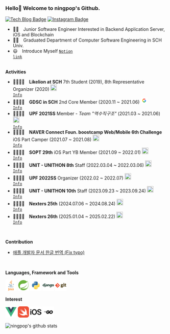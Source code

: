 ### Hello👋 Welcome to ningpop's Github.

<!--
**ningpop/ningpop** is a ✨ _special_ ✨ repository because its `README.md` (this file) appears on your GitHub profile.-->

[![Tech Blog Badge](http://img.shields.io/badge/-Tech%20blog-black?style=flat-square&logo=github&link=https://ningpop.tistory.com/)](https://ningpop.tistory.com/)
[![Instagram Badge](https://img.shields.io/badge/Instagram-ff69b4?style=flat-square&logo=instagram&logoColor=white&link=https://www.instagram.com/ningpop_/)](https://www.instagram.com/ningpop_/)

- 👨‍💻&emsp;Junior Software Engineer Interested in Backend Application Server, iOS and Blockchain
- 👨‍🎓&emsp;Graduated Department of Computer Software Engineering in SCH Univ.
- 😃&emsp;Introduce Myself <code>[Notion link](https://ningpop.notion.site/26cdf3261c5f4b038edc4fc490fe60a5)</code><br><br>

**Activities**
- 👨‍👩‍👧‍👦&emsp;**Likelion at SCH** 7th Student (2019), 8th Representative Organizer (2020) <code><a href="https://www.likelion.net/"><img width="20" height="20" src="https://oopy.lazyrockets.com/api/rest/cdn/image/a1ea1add-8fec-4f53-92f1-1e08abf04a19.png"> Info</a></code>
- 👨‍👩‍👧‍👦&emsp;**GDSC in SCH** 2nd Core Member (2020.11 ~ 2021.06) 
<code><a href="https://gdsc.community.dev/"><img width="20" height="20" src="https://raw.githubusercontent.com/github/explore/80688e429a7d4ef2fca1e82350fe8e3517d3494d/topics/google/google.png"> Info</a></code>
- 👨‍👩‍👧‍👦&emsp;**UPF 2021SS** Member - *Team "역수직구조"* (2021.03 ~ 2021.06) 
<code><a href="https://www.unit.center/upf"><img width="20" height="20" src="https://oopy.lazyrockets.com/api/v2/notion/image?src=https%3A%2F%2Fs3-us-west-2.amazonaws.com%2Fsecure.notion-static.com%2F3a2b680f-0826-4529-b9c1-4e4dc244392f%2FUPF2021SS_logo.png&blockId=e3937290-f945-4dcf-a76b-b539a281aaaf&width=256"> Info</a></code>
- 👨‍👩‍👧‍👦&emsp;**NAVER Connect Foun. boostcamp Web/Mobile 6th Challenge** iOS Part Camper (2021.07 ~ 2021.08) 
<code><a href="https://boostcamp.connect.or.kr/"><img width="20" height="20" src="https://noticon-static.tammolo.com/dgggcrkxq/image/upload/v1626416868/noticon/ikaacptqt1lbwhfcg8f2.png"> Info</a></code>
- 👨‍👩‍👧‍👦&emsp;**SOPT 29th** iOS Part YB Member (2021.09 ~ 2022.01) 
<code><a href="https://sopt.org"><img width="20" height="20" src="https://sopt.org/favicon-96x96.png"> Info</a></code>
- 👨‍👩‍👧‍👦&emsp;**UNIT - UNITHON 8th** Staff (2022.03.04 ~ 2022.03.06) 
<code><a href="https://www.unit.center/unithon"><img width="20" height="20" src="https://noticon-static.tammolo.com/dgggcrkxq/image/upload/v1695641245/noticon/mzfnvzygcta9dev1twhc.png"> Info</a></code>
- 👨‍👩‍👧‍👦&emsp;**UPF 2022SS** Organizer (2022.02 ~ 2022.07) 
<code><a href="https://www.unit.center/upf"><img width="20" height="20" src="https://oopy.lazyrockets.com/api/v2/notion/image?src=https%3A%2F%2Fs3-us-west-2.amazonaws.com%2Fsecure.notion-static.com%2F3a2b680f-0826-4529-b9c1-4e4dc244392f%2FUPF2021SS_logo.png&blockId=e3937290-f945-4dcf-a76b-b539a281aaaf&width=256"> Info</a></code>
- 👨‍👩‍👧‍👦&emsp;**UNIT - UNITHON 10th** Staff (2023.09.23 ~ 2023.09.24) 
<code><a href="https://www.unit.center/unithon"><img width="20" height="20" src="https://noticon-static.tammolo.com/dgggcrkxq/image/upload/v1695641275/noticon/nweixfqmv23orvo4fpon.png"> Info</a></code>
- 👨‍👩‍👧‍👦&emsp;**Nexters 25th** (2024.07.06 ~ 2024.08.24) 
<code><a href="https://nexters.co.kr"><img width="20" height="20" src="https://noticon-static.tammolo.com/dgggcrkxq/image/upload/v1735929842/noticon/ox1dmrlmfep1bv5ztkdo.png"> Info</a></code>
- 👨‍👩‍👧‍👦&emsp;**Nexters 26th** (2025.01.04 ~ 2025.02.22) 
<code><a href="https://nexters.co.kr"><img width="20" height="20" src="https://noticon-static.tammolo.com/dgggcrkxq/image/upload/v1735929943/noticon/vgcx86nzhxj74i3frgml.png"> Info</a></code>
<br>

**Contribution**
- [애플 개발자 문서 한글 번역 (Fix typo)](https://github.com/ESnark/sagwa/pull/43)
<br>

**Languages, Framework and Tools**

<code><img width="35" height="35" src="https://raw.githubusercontent.com/github/explore/main/topics/java/java.png"></code>
<code><img width="35" height="35" src="https://raw.githubusercontent.com/github/explore/main/topics/spring-boot/spring-boot.png"></code>
<code><img width="35" height="35" src="https://raw.githubusercontent.com/github/explore/main/topics/python/python.png"></code>
<code><img width="35" height="35" src="https://raw.githubusercontent.com/github/explore/main/topics/django/django.png"></code>
<code><img width="35" height="35" src="https://raw.githubusercontent.com/github/explore/main/topics/git/git.png"></code>

**Interest**

<code><img width="35" height="35" src="https://raw.githubusercontent.com/github/explore/main/topics/vue/vue.png"></code>
<code><img width="35" height="35" src="https://raw.githubusercontent.com/github/explore/main/topics/swift/swift.png"></code>
<code><img width="35" height="35" src="https://raw.githubusercontent.com/github/explore/main/topics/ios/ios.png"></code>
<code><img width="35" height="35" src="https://raw.githubusercontent.com/github/explore/main/topics/go/go.png"></code>


![ningpop's github stats](https://github-readme-stats.vercel.app/api?username=ningpop&theme=buefy&show_icons=true&hide_border=true)
<!--![Top Langs](https://github-readme-stats.vercel.app/api/top-langs/?username=ningpop&layout=compact)-->

